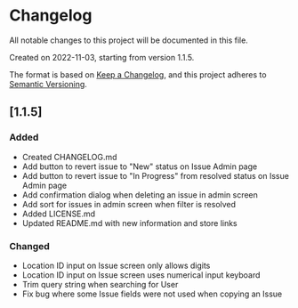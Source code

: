 # Changelog

All notable changes to this project will be documented in this file.

Created on 2022-11-03, starting from version 1.1.5.

The format is based on [Keep a Changelog](https://keepachangelog.com/en/1.0.0/),
and this project adheres to [Semantic Versioning](https://semver.org/spec/v2.0.0.html).

## [1.1.5]

### Added

- Created CHANGELOG.md
- Add button to revert issue to "New" status on Issue Admin page
- Add button to revert issue to "In Progress" from resolved status on Issue Admin page
- Add confirmation dialog when deleting an issue in admin screen
- Add sort for issues in admin screen when filter is resolved
- Added LICENSE.md
- Updated README.md with new information and store links

### Changed

- Location ID input on Issue screen only allows digits
- Location ID input on Issue screen uses numerical input keyboard
- Trim query string when searching for User
- Fix bug where some Issue fields were not used when copying an Issue
